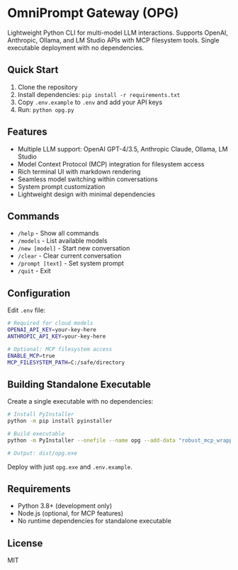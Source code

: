 # OmniPrompt Gateway (OPG)

Lightweight Python CLI for multi-model LLM interactions. Supports OpenAI, Anthropic, Ollama, and LM Studio APIs with MCP filesystem tools. Single executable deployment with no dependencies.

## Quick Start

1. Clone the repository
2. Install dependencies: `pip install -r requirements.txt`
3. Copy `.env.example` to `.env` and add your API keys
4. Run: `python opg.py`

## Features

- Multiple LLM support: OpenAI GPT-4/3.5, Anthropic Claude, Ollama, LM Studio
- Model Context Protocol (MCP) integration for filesystem access
- Rich terminal UI with markdown rendering
- Seamless model switching within conversations
- System prompt customization
- Lightweight design with minimal dependencies

## Commands

- `/help` - Show all commands
- `/models` - List available models  
- `/new [model]` - Start new conversation
- `/clear` - Clear current conversation
- `/prompt [text]` - Set system prompt
- `/quit` - Exit

## Configuration

Edit `.env` file:

```bash
# Required for cloud models
OPENAI_API_KEY=your-key-here
ANTHROPIC_API_KEY=your-key-here

# Optional: MCP filesystem access
ENABLE_MCP=true
MCP_FILESYSTEM_PATH=C:/safe/directory
```

## Building Standalone Executable

Create a single executable with no dependencies:

```bash
# Install PyInstaller
python -m pip install pyinstaller

# Build executable
python -m PyInstaller --onefile --name opg --add-data "robust_mcp_wrapper.py;." opg.py

# Output: dist/opg.exe
```

Deploy with just `opg.exe` and `.env.example`.

## Requirements

- Python 3.8+ (development only)
- Node.js (optional, for MCP features)
- No runtime dependencies for standalone executable

## License

MIT
